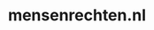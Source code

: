 ---
layout: post
title:  "mensenrechten.nl"
internal_url:  "/dutchgov/mensenrechten.nl.html"
subdomains_count: 22
all_subdomains_count: 33
urls_count: 14
ssl_rank: 0
http_rank: 67.428571428571
url_link: /data/mensenrechten.nl/urls.txt
all_subdomains_link: /data/mensenrechten.nl/all_subdomains.txt
subdomains_link: /data/mensenrechten.nl/subdomains.txt
categories: dutchgov
---